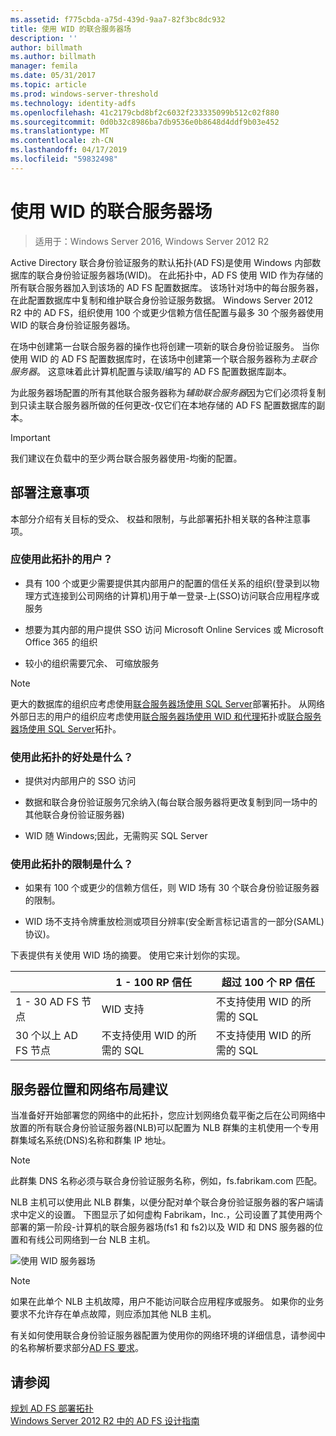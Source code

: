 ```yaml
---
ms.assetid: f775cbda-a75d-439d-9aa7-82f3bc8dc932
title: 使用 WID 的联合服务器场
description: ''
author: billmath
ms.author: billmath
manager: femila
ms.date: 05/31/2017
ms.topic: article
ms.prod: windows-server-threshold
ms.technology: identity-adfs
ms.openlocfilehash: 41c2179cbd8bf2c6032f233335099b512c02f880
ms.sourcegitcommit: 0d0b32c8986ba7db9536e0b8648d4ddf9b03e452
ms.translationtype: MT
ms.contentlocale: zh-CN
ms.lasthandoff: 04/17/2019
ms.locfileid: "59832498"
---
```

# <a name="federation-server-farm-using-wid"></a>使用 WID 的联合服务器场

>适用于：Windows Server 2016, Windows Server 2012 R2

Active Directory 联合身份验证服务的默认拓扑\(AD FS\)是使用 Windows 内部数据库的联合身份验证服务器场\(WID\)。 在此拓扑中，AD FS 使用 WID 作为存储的所有联合服务器加入到该场的 AD FS 配置数据库。 该场针对场中的每台服务器，在此配置数据库中复制和维护联合身份验证服务数据。 Windows Server 2012 R2 中的 AD FS，组织使用 100 个或更少信赖方信任配置与最多 30 个服务器使用 WID 的联合身份验证服务器场。  
  
在场中创建第一台联合服务器的操作也将创建一项新的联合身份验证服务。 当你使用 WID 的 AD FS 配置数据库时，在该场中创建第一个联合服务器称为*主联合服务器*。 这意味着此计算机配置与读取\/编写的 AD FS 配置数据库副本。  
  
为此服务器场配置的所有其他联合服务器称为*辅助联合服务器*因为它们必须将复制到只读主联合服务器所做的任何更改\-仅它们在本地存储的 AD FS 配置数据库的副本。  
  
> [!IMPORTANT]  
> 我们建议在负载中的至少两台联合服务器使用\-均衡的配置。  
  
## <a name="deployment-considerations"></a>部署注意事项  
本部分介绍有关目标的受众、 权益和限制，与此部署拓扑相关联的各种注意事项。  
  
### <a name="who-should-use-this-topology"></a>应使用此拓扑的用户？  
  
-   具有 100 个或更少需要提供其内部用户的配置的信任关系的组织\(登录到以物理方式连接到公司网络的计算机\)用于单一登录\-上\(SSO\)访问联合应用程序或服务  
  
-   想要为其内部的用户提供 SSO 访问 Microsoft Online Services 或 Microsoft Office 365 的组织  
  
-   较小的组织需要冗余、 可缩放服务  
  
> [!NOTE]  
> 更大的数据库的组织应考虑使用[联合服务器场使用 SQL Server](Federation-Server-Farm-Using-SQL-Server.md)部署拓扑。 从网络外部日志的用户的组织应考虑使用[联合服务器场使用 WID 和代理](Federation-Server-Farm-Using-WID-and-Proxies.md)拓扑或[联合服务器场使用 SQL Server](Federation-Server-Farm-Using-SQL-Server.md)拓扑。  
  
### <a name="what-are-the-benefits-of-using-this-topology"></a>使用此拓扑的好处是什么？  
  
-   提供对内部用户的 SSO 访问  
  
-   数据和联合身份验证服务冗余纳入\(每台联合服务器将更改复制到同一场中的其他联合身份验证服务器\)  
  
-   WID 随 Windows;因此，无需购买 SQL Server  
  
### <a name="what-are-the-limitations-of-using-this-topology"></a>使用此拓扑的限制是什么？  
  
-   如果有 100 个或更少的信赖方信任，则 WID 场有 30 个联合身份验证服务器的限制。  
  
-   WID 场不支持令牌重放检测或项目分辨率\(安全断言标记语言的一部分\(SAML\)协议\)。  
  
下表提供有关使用 WID 场的摘要。  使用它来计划你的实现。  
  
|| 1 \- 100 RP 信任 | 超过 100 个 RP 信任 |
| --- | --- | --- |
|1 \- 30 AD FS 节点|WID 支持|不支持使用 WID 的所需的 SQL 
|30 个以上 AD FS 节点|不支持使用 WID 的所需的 SQL|不支持使用 WID 的所需的 SQL  
  
## <a name="server-placement-and-network-layout-recommendations"></a>服务器位置和网络布局建议  
当准备好开始部署您的网络中的此拓扑，您应计划网络负载平衡之后在公司网络中放置的所有联合身份验证服务器\(NLB\)可以配置为 NLB 群集的主机使用一个专用群集域名系统\(DNS\)名称和群集 IP 地址。  
  
> [!NOTE]  
> 此群集 DNS 名称必须与联合身份验证服务名称，例如，fs.fabrikam.com 匹配。  
  
NLB 主机可以使用此 NLB 群集，以便分配对单个联合身份验证服务器的客户端请求中定义的设置。 下图显示了如何虚构 Fabrikam，Inc.，公司设置了其使用两个部署的第一阶段\-计算机的联合服务器场\(fs1 和 fs2\)以及 WID 和 DNS 服务器的位置和有线公司网络到一台 NLB 主机。  
  
![使用 WID 服务器场](media/FarmWID.gif)  
  
> [!NOTE]  
> 如果在此单个 NLB 主机故障，用户不能访问联合应用程序或服务。 如果你的业务要求不允许存在单点故障，则应添加其他 NLB 主机。  
  
有关如何使用联合身份验证服务器配置为使用你的网络环境的详细信息，请参阅中的名称解析要求部分[AD FS 要求](AD-FS-Requirements.md)。  
  
## <a name="see-also"></a>请参阅  
[规划 AD FS 部署拓扑](Plan-Your-AD-FS-Deployment-Topology.md)  
[Windows Server 2012 R2 中的 AD FS 设计指南](AD-FS-Design-Guide-in-Windows-Server-2012-R2.md)  
  

